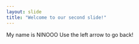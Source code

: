 ```yaml
---
layout: slide
title: "Welcome to our second slide!"
---
```

My name is NINOOO
Use the left arrow to go back!
